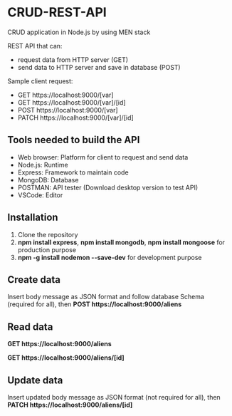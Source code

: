 # CRUD-REST-API
CRUD application in Node.js by using MEN stack

REST API that can:
- request data from HTTP server (GET)
- send data to HTTP server and save in database (POST)

Sample client request:
- GET https://localhost:9000/[var]
- GET https://localhost:9000/[var]/[id]
- POST https://localhost:9000/[var]
- PATCH https://localhost:9000/[var]/[id]

## Tools needed to build the API
- Web browser: Platform for client to request and send data
- Node.js: Runtime
- Express: Framework to maintain code
- MongoDB: Database
- POSTMAN: API tester  (Download desktop version to test API)
- VSCode: Editor

## Installation
1. Clone the repository
2. **npm install express**, **npm install mongodb**, **npm install mongoose** for production purpose
3. **npm -g install nodemon --save-dev** for development purpose

## Create data
Insert body message as JSON format and follow database Schema (required for all), then **POST https://localhost:9000/aliens**

## Read data
**GET https://localhost:9000/aliens**

**GET https://localhost:9000/aliens/[id]**

## Update data
Insert updated body message as JSON format (not required for all), then **PATCH https://localhost:9000/aliens/[id]**
